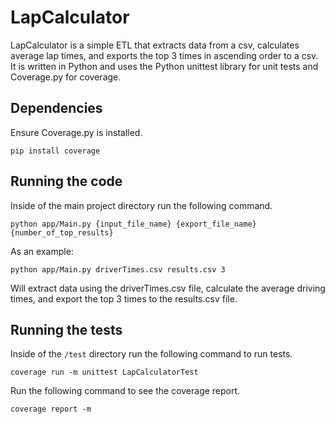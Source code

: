 # LapCalculator

LapCalculator is a simple ETL that extracts data from a csv, calculates average lap times, and exports the top 3 times in ascending order to a csv. It is written in Python and uses the Python unittest library for unit tests and Coverage.py for coverage.

## Dependencies

Ensure Coverage.py is installed.

```
pip install coverage
```

## Running the code

Inside of the main project directory run the following command.

```
python app/Main.py {input_file_name} {export_file_name} {number_of_top_results}
```

As an example:
```
python app/Main.py driverTimes.csv results.csv 3
```
Will extract data using the driverTimes.csv file, calculate the average driving times, and export the top 3 times to the results.csv file.

## Running the tests

Inside of the `/test` directory run the following command to run tests.

```
coverage run -m unittest LapCalculatorTest
```

Run the following command to see the coverage report.

```
coverage report -m
```
